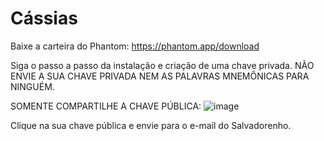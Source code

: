 # Cássias

Baixe a carteira do Phantom:
https://phantom.app/download

Siga o passo a passo da instalação e criação de uma chave privada.
NÃO ENVIE A SUA CHAVE PRIVADA NEM AS PALAVRAS MNEMÔNICAS PARA NINGUÉM.

SOMENTE COMPARTILHE A CHAVE PÚBLICA:
![image](https://user-images.githubusercontent.com/218768/154855029-5e5ae5f5-8d6c-4707-98fb-14de6dbde1d2.png)

Clique na sua chave pública e envie para o e-mail do Salvadorenho.
